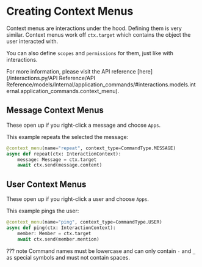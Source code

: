 # Creating Context Menus

Context menus are interactions under the hood. Defining them is very similar.
Context menus work off `ctx.target` which contains the object the user interacted with.

You can also define `scopes` and `permissions` for them, just like with interactions.

For more information, please visit the API reference [here](/interactions.py/API Reference/API Reference/models/Internal/application_commands/#interactions.models.internal.application_commands.context_menu).

## Message Context Menus

These open up if you right-click a message and choose `Apps`.

This example repeats the selected the message:

```python
@context_menu(name="repeat", context_type=CommandType.MESSAGE)
async def repeat(ctx: InteractionContext):
    message: Message = ctx.target
    await ctx.send(message.content)
```

## User Context Menus

These open up if you right-click a user and choose `Apps`.

This example pings the user:

```python
@context_menu(name="ping", context_type=CommandType.USER)
async def ping(ctx: InteractionContext):
    member: Member = ctx.target
    await ctx.send(member.mention)
```
??? note
    Command names must be lowercase and can only contain `-` and `_` as special symbols and must not contain spaces.
